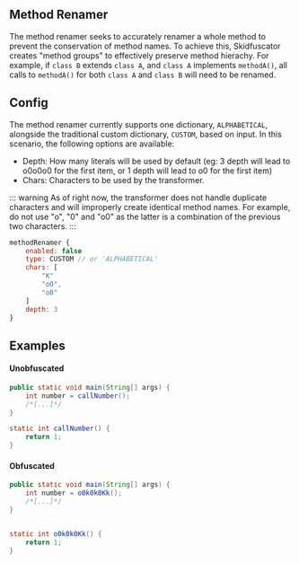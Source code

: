 ## Method Renamer

The method renamer seeks to accurately renamer a whole method to prevent the conservation of method names. To achieve this, Skidfuscator creates "method groups" to effectively preserve method hierachy. For example, if `class B` extends `class A`, and `class A` implements `methodA()`, all calls to `methodA()` for both `class A` and `class B` will need to be renamed. 

## Config
The method renamer currently supports one dictionary, `ALPHABETICAL`, alongside the traditional custom dictionary, `CUSTOM`, based on input. In this scenario, the following options are available:
- Depth: How many literals will be used by default (eg: 3 depth will lead to o0o0o0 for the first item, or 1 depth will lead to o0 for the first item)
- Chars: Characters to be used by the transformer. 

::: warning
As of right now, the transformer does not handle duplicate characters and will improperly create identical method names. For example, do not use "o", "0" and "o0" as the latter is a combination of the previous two characters.
::: 

```js
methodRenamer {
    enabled: false
    type: CUSTOM // or 'ALPHABETICAL'
    chars: [
        "K"
        "oO",
        "o0"
    ]
    depth: 3
}
```

## Examples

#### Unobfuscated

```java
public static void main(String[] args) {
    int number = callNumber();
    /*[...]*/
}

static int callNumber() {
    return 1;
}
```

#### Obfuscated
```java
public static void main(String[] args) {
    int number = o0k0k0Kk();
    /*[...]*/
}


static int o0k0k0Kk() {
    return 1;
}
```